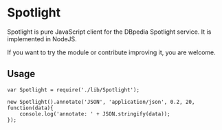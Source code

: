# Spotlight

Spotlight is pure JavaScript client for the DBpedia Spotlight service.
It is implemented in NodeJS.

If you want to try the module or contribute improving it, you are welcome.

## Usage

    var Spotlight = require('./lib/Spotlight');
    
    new Spotlight().annotate('JSON', 'application/json', 0.2, 20, function(data){
        console.log('annotate: ' + JSON.stringify(data));
    });